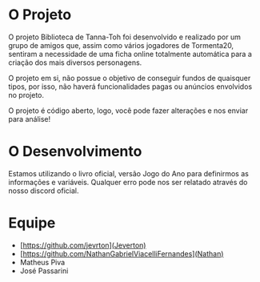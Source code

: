 # O Projeto
O projeto Biblioteca de Tanna-Toh foi desenvolvido e realizado por um grupo de amigos que, assim como vários jogadores
de Tormenta20, sentiram a necessidade de uma ficha online totalmente automática para a criação dos mais diversos personagens.

O projeto em si, não possue o objetivo de conseguir fundos de quaisquer tipos, por isso, não haverá funcionalidades pagas ou
anúncios envolvidos no projeto.

O projeto é código aberto, logo, você pode fazer alterações e nos enviar para análise!

# O Desenvolvimento
Estamos utilizando o livro oficial, versão Jogo do Ano para definirmos as informações e variáveis. Qualquer erro pode nos ser
relatado através do nosso discord oficial.

# Equipe
- [https://github.com/jevrton](Jeverton)
- [https://github.com/NathanGabrielViacelliFernandes](Nathan)
- Matheus Piva
- José Passarini